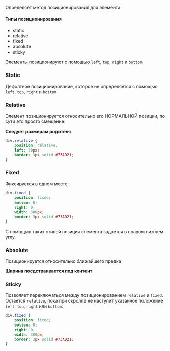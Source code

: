 Определяет метод позиционирования для элемента:

#### Типы позиционирования
- static
- relative
- fixed
- absolute
- sticky

Элементы позиционируют с помощью `left`, `top`, `right` и `bottom`

### Static
Дефолтное позиционирование, которое не определяется с помощью `left`, `top`, `right` и `bottom`

### Relative
Элемент позиционируется относительно его НОРМАЛЬНОЙ позиции, по сути это просто смещение. 

**Следует размерам родителя**

```css
div.relative {  
	position: relative;  
	left: 30px;  
	border: 3px solid #73AD21;
}
```

###  Fixed
Фиксируется в одном месте

```css
div.fixed {  
	position: fixed;  
	bottom: 0;  
	right: 0;  
	width: 300px;  
	border: 3px solid #73AD21;
}
```

С помощью таких стилей позиция элемента задается в правом нижнем углу.

### Absolute
Позиционируется относительно ближайшего предка

**Ширина посдcтраивается под контент**

### Sticky
Позволяет переключаться между позиционированием `relative` и `fixed`. Остается `relative`, пока при скролле не наступит указанное положение `left`, `top`, `right` или `bottom`:

```css
div.fixed {  
	position: fixed;  
	bottom: 0;  
	right: 0;  
	width: 300px;  
	border: 3px solid #73AD21;
}
```